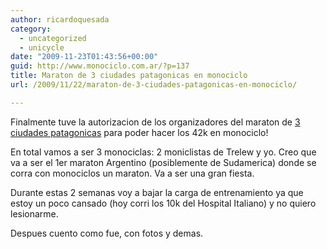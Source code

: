 ```yaml
---
author: ricardoquesada
category:
  - uncategorized
  - unicycle
date: "2009-11-23T01:43:56+00:00"
guid: http://www.monociclo.com.ar/?p=137
title: Maraton de 3 ciudades patagonicas en monociclo
url: /2009/11/22/maraton-de-3-ciudades-patagonicas-en-monociclo/

---
```

Finalmente tuve la autorizacion de los organizadores del maraton de [3 ciudades patagonicas](http://maratontresciudades.wordpress.com/) para poder hacer los 42k en monociclo!

En total vamos a ser 3 monociclas: 2 moniclistas de Trelew y yo. Creo que va a ser el 1er maraton Argentino (posiblemente de Sudamerica) donde se corra con monociclos un maraton. Va a ser una gran fiesta.

Durante estas 2 semanas voy a bajar la carga de entrenamiento ya que  estoy un poco cansado (hoy corri los 10k del Hospital Italiano) y no quiero lesionarme.

Despues cuento como fue, con fotos y demas.
